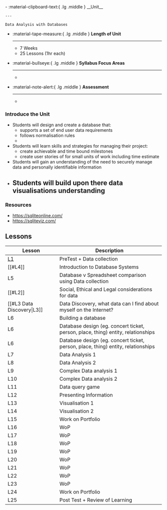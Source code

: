 <div class="grid cards" markdown>
-   :material-clipboard-text:{ .lg .middle } __Unit__

    ---

    Data Analysis with Databases

-   :material-tape-measure:{ .lg .middle } __Length of Unit__

    ---

    - 7 Weeks
    - 25 Lessons (1hr each)

-   :material-bullseye:{ .lg .middle } __Syllabus Focus Areas__

    ---

    - 

-   :material-note-alert:{ .lg .middle } __Assessment__

    ---

    - 

</div>

### Introduce the Unit

- Students will design and create a database that:
	- supports a set of end user data requirements
	- follows normalisation rules
	- 
- Students will learn skills and strategies for managing their project:
	- create achievable and time bound milestones
	- create user stories of for small units of work including time estimate
- Students will gain an understanding of the need to securely manage data and personally identifiable information
- Students will build upon there data visualisations understanding
	- 

### Resources
- https://sqliteonline.com/
- https://sqliteviz.com/

## Lessons
| Lesson | Description |
| ---- | ---- |
| [L1](lesson1.md)           | PreTest + Data collection                                          |
| [[#L4]]                    | Introduction to Database Systems                                   |
| L5                         | Database v Spreadsheet comparison using Data collection            |
| [[#L2]]                    | Social, Ethical and Legal considerations for data                  |
| [[#L3 Data Discovery\|L3]] | Data Discovery, what data can I find about myself on the Internet? |
| L6                         | Building a database                                                |
| L6                         | Database design     (eg. concert ticket, person, place, thing)   entity, relationships                              |
| L6                         | Database design     (eg. concert ticket, person, place, thing)   entity, relationships                              |
| L7                         | Data Analysis 1                                                    |
| L8                         | Data Analysis 2                                                    |
| L9                         | Complex Data analysis 1                                            |
| L10                        | Complex Data analysis 2                                            |
| L11                        | Data query game                                                    |
| L12                        | Presenting Information                                             |
| L13                        | Visualisation 1                                                    |
| L14                        | Visualisation 2                                                    |
| L15                        | Work on Portfolio                                                  |
| L16                        | WoP                                                                |
| L17                        | WoP                                                                |
| L18                        | WoP                                                                |
| L19                        | WoP                                                                |
| L20                        | WoP                                                                |
| L21                        | WoP                                                                |
| L22                        | WoP                                                                |
| L23                        | WoP                                                                |
| L24                        | Work on Portfolio                                                  |
| L25                        | Post Test + Review of Learning                                     |